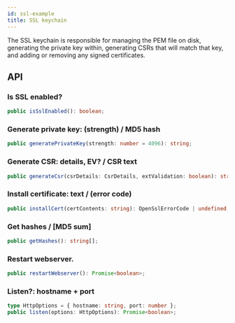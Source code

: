 ```yaml
---
id: ssl-example
title: SSL keychain
---
```


The SSL keychain is responsible for managing the PEM file on disk, generating the private key within, generating CSRs that will match that key, and adding or removing any signed certificates.

## API

### Is SSL enabled?

```typescript
public isSslEnabled(): boolean;
```

### Generate private key: (strength) / MD5 hash

```typescript
public generatePrivateKey(strength: number = 4096): string;
```

### Generate CSR: details, EV? / CSR text

```typescript
public generateCsr(csrDetails: CsrDetails, extValidation: boolean): string;
```

### Install certificate: text / (error code)

```typescript
public installCert(certContents: string): OpenSslErrorCode | undefined;
```

### Get hashes / [MD5 sum]

```typescript
public getHashes(): string[];
```

### Restart webserver.

```typescript
public restartWebserver(): Promise<boolean>;
```

### Listen?: hostname + port

```typescript
type HttpOptions = { hostname: string, port: number };
public listen(options: HttpOptions): Promise<boolean>;
```